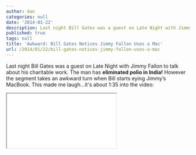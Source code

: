 ```yaml
---
author: dan
categories: null
date: '2014-01-22'
description: Last night Bill Gates was a guest on Late Night with Jimmy Fallon to talk about his charitable foundation. The segment takes an awkward turn when Bill starts eying Jimmy’s MacBook at the of his desk corner.
published: true
tags: null
title: 'Awkward: Bill Gates Notices Jimmy Fallon Uses a Mac'
url: /2014/01/22/bill-gates-notices-jimmy-fallon-uses-a-mac
---
```



Last night Bill Gates was a guest on Late Night with Jimmy Fallon to talk about his charitable work. The man has **eliminated polio in India!**  However the segment takes an awkward turn when Bill starts eying Jimmy’s MacBook. This made me laugh...it's about 1:35 into the video:

<!-- 16:9 aspect ratio -->
<div class="embed-responsive embed-responsive-16by9">
  <iframe class="embed-responsive-item" src="//www.youtube.com/embed/Qk7pPutimCM"></iframe>
</div>
